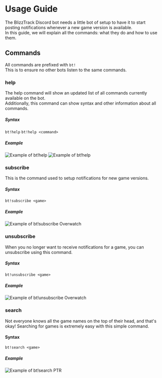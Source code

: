 ﻿# Usage Guide
The BlizzTrack Discord bot needs a little bot of setup to have it to start posting notifications whenever a new game version is available.  
In this guide, we will explain all the commands: what they do and how to use them.


## Commands
All commands are prefixed with `bt!`  
This is to ensure no other bots listen to the same commands.

### help
The help command will show an updated list of all commands currently available on the bot.  
Additionally, this command can show syntax and other information about all commands.

##### Syntax
`bt!help` `bt!help <command>`
##### Example
![Example of bt!help](https://cdn.discordapp.com/attachments/387322146436808704/788440011120705536/unknown.png)
![Example of bt!help <command>](https://media.discordapp.net/attachments/387322146436808704/788440244944502894/unknown.png)

### subscribe
This is the command used to setup notifications for new game versions.

##### Syntax
`bt!subscribe <game>`
##### Example
![Example of bt!subscribe Overwatch](https://cdn.discordapp.com/attachments/387322146436808704/788441910489776179/unknown.png)


### unsubscribe
When you no longer want to receive notifications for a game, you can unsubscribe using this command.

##### Syntax
`bt!unsubscribe <game>`
##### Example
![Example of bt!unsubscribe Overwatch](https://cdn.discordapp.com/attachments/387322146436808704/788442327723016202/unknown.png)


### search
Not everyone knows all the game names on the top of their head, and that's okay!
Searching for games is extremely easy with this simple command.

#### Syntax
`bt!search <game>`
##### Example
![Example of bt!search PTR](https://cdn.discordapp.com/attachments/387322146436808704/788443077450137621/unknown.png)